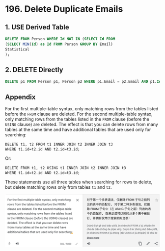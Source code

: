# 196. Delete Duplicate Emails

## 1. USE Derived Table

```sql
DELETE FROM Person WHERE Id NOT IN (SELECT Id FROM 
(SELECT MIN(Id) as Id FROM Person GROUP BY Email)
Statistical
);
```

## 2. DELETE Directly

```sql
DELETE p1 FROM Person p1, Person p2 WHERE p1.Email = p2.Email AND p1.Id > p2.Id;
```





## Appendix

For the first multiple-table syntax, only matching rows from the tables listed before the `FROM` clause are deleted. For the second multiple-table syntax, only matching rows from the tables listed in the `FROM` clause \(before the `USING` clause\) are deleted. The effect is that you can delete rows from many tables at the same time and have additional tables that are used only for searching:

```text
DELETE t1, t2 FROM t1 INNER JOIN t2 INNER JOIN t3
WHERE t1.id=t2.id AND t2.id=t3.id;
```

Or:

```text
DELETE FROM t1, t2 USING t1 INNER JOIN t2 INNER JOIN t3
WHERE t1.id=t2.id AND t2.id=t3.id;
```

These statements use all three tables when searching for rows to delete, but delete matching rows only from tables `t1` and `t2`.

![](../.gitbook/assets/image%20%2820%29.png)





